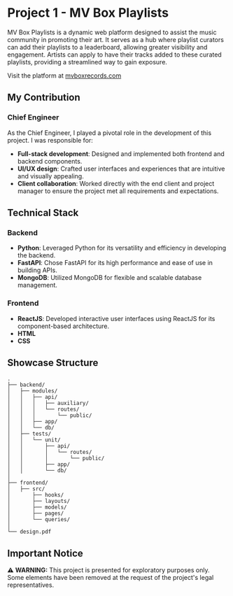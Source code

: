 # Project 1 - MV Box Playlists

MV Box Playlists is a dynamic web platform designed to assist the music community in promoting their art. It serves as a hub where playlist curators can add their playlists to a leaderboard, allowing greater visibility and engagement. Artists can apply to have their tracks added to these curated playlists, providing a streamlined way to gain exposure. 

Visit the platform at [mvboxrecords.com](https://mvboxrecords.com)

## My Contribution

### Chief Engineer

As the Chief Engineer, I played a pivotal role in the development of this project. I was responsible for:

- **Full-stack development**: Designed and implemented both frontend and backend components.
- **UI/UX design**: Crafted user interfaces and experiences that are intuitive and visually appealing.
- **Client collaboration**: Worked directly with the end client and project manager to ensure the project met all requirements and expectations.

## Technical Stack

### Backend
- **Python**: Leveraged Python for its versatility and efficiency in developing the backend.
- **FastAPI**: Chose FastAPI for its high performance and ease of use in building APIs.
- **MongoDB**: Utilized MongoDB for flexible and scalable database management.

### Frontend
- **ReactJS**: Developed interactive user interfaces using ReactJS for its component-based architecture.
- **HTML**
- **CSS**

## Showcase Structure

```
.
├── backend/
│   ├── modules/
│   │   ├── api/
│   │   │   ├── auxiliary/
│   │   │   └── routes/
│   │   │       └── public/
│   │   ├── app/
│   │   └── db/
│   ├── tests/
│   │   └── unit/
│   │       ├── api/
│   │       │   └── routes/
│   │       │       └── public/
│   │       ├── app/
│   │       └── db/
│
├── frontend/
│   ├── src/
│       ├── hooks/
│       ├── layouts/
│       ├── models/
│       ├── pages/
│       └── queries/
│
└── design.pdf
```

## Important Notice

:warning: **WARNING:** This project is presented for exploratory purposes only. Some elements have been removed at the request of the project's legal representatives.